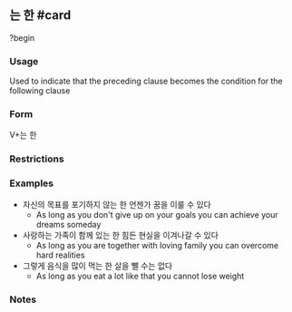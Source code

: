 ## 는 한 #card
?begin
### Usage
Used to indicate that the preceding clause becomes the condition for the following clause
### Form
V+는 한
### Restrictions
### Examples
* 자신의 목표를 포기하지 않는 한 언젠가 꿈을 이룰 수 있다
	* As long as you don't give up on your goals you can achieve your dreams someday
* 사랑하는 가족이 함께 있는 한 힘든 현실을 이겨나갈 수 있다
	* As long as you are together with loving family you can overcome hard realities
* 그렇게 음식을 많이 먹는 한 살을 뺄 수는 없다
	* As long as you eat a lot like that you cannot lose weight
### Notes
<!--SR:!2025-06-17,120,250-->

